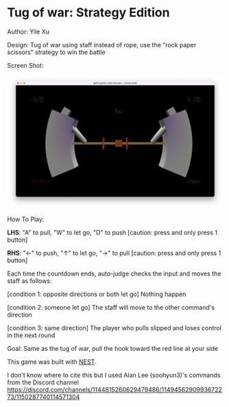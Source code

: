 # Tug of war: Strategy Edition

Author: Yile Xu

Design: Tug of war using staff instead of rope, use the "rock paper scissors" strategy to win the battle

Screen Shot:

![Screen Shot](screenshot.png)

How To Play:

**LHS**: "A" to pull, "W" to let go, "D" to push  [caution: press and only press 1 button]

**RHS**: "←" to push, "↑" to let go, "→" to pull [caution: press and only press 1 button]

Each time the countdown ends, auto-judge checks the input and moves the staff as follows:

[condition 1: opposite directions or both let go] Nothing happen

[condition 2: someone let go] The staff will move to the other command's direction

[condition 3: same direction] The player who pulls slipped and loses control in the next round

Goal: Same as the tug of war, pull the hook toward the red line at your side

This game was built with [NEST](NEST.md).

I don't know where to cite this but I used Alan Lee (soohyun3)'s commands from the Discord channel https://discord.com/channels/1144815260629479486/1149456290993672273/1150287740114571304